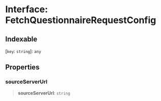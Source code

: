 # Interface: FetchQuestionnaireRequestConfig

## Indexable

\[`key`: `string`\]: `any`

## Properties

### sourceServerUrl

> **sourceServerUrl**: `string`
